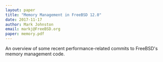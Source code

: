 ```yaml
---
layout: paper
title: "Memory Management in FreeBSD 12.0"
date: 2017-11-17
author: Mark Johnston
email: markj@FreeBSD.org
paper: memory.pdf
---
```

An overview of some recent performance-related commits to FreeBSD's memory management code.

